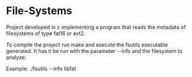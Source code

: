 # File-Systems

Project developed in c implementing a program that reads the metadata of filesystems of type fat16 or ext2.

To compile the project run make and execute the fsutils executable generated. It has ti be run with the parameter --info and the filesystem to analyze.

Example: ./fsutils --info libfat
